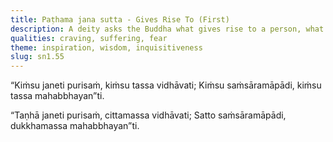 ```yaml
---
title: Paṭhama jana sutta - Gives Rise To (First)
description: A deity asks the Buddha what gives rise to a person, what does he have that wanders about, what experiences cyclic existence, and what is this person‘s great fear.
qualities: craving, suffering, fear
theme: inspiration, wisdom, inquisitiveness
slug: sn1.55
---
```


“Kiṁsu janeti purisaṁ,
kiṁsu tassa vidhāvati;
Kiṁsu saṁsāramāpādi,
kiṁsu tassa mahabbhayan”ti.

“Taṇhā janeti purisaṁ,
cittamassa vidhāvati;
Satto saṁsāramāpādi,
dukkhamassa mahabbhayan”ti.
